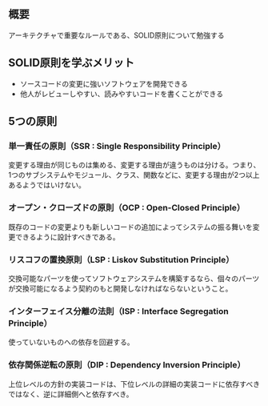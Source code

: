 ## 概要
アーキテクチャで重要なルールである、SOLID原則について勉強する
## SOLID原則を学ぶメリット

- ソースコードの変更に強いソフトウェアを開発できる
- 他人がレビューしやすい、読みやすいコードを書くことができる

## 5つの原則

### 単一責任の原則（SSR : Single Responsibility Principle）

変更する理由が同じものは集める、変更する理由が違うものは分ける。つまり、1つのサブシステムやモジュール、クラス、関数などに、変更する理由が2つ以上あるようではいけない。

### オープン・クローズドの原則（OCP : Open-Closed Principle）

既存のコードの変更よりも新しいコードの追加によってシステムの振る舞いを変更できるように設計すべきである。

### リスコフの置換原則（LSP : Liskov Substitution Principle）

交換可能なパーツを使ってソフトウェアシステムを構築するなら、個々のパーツが交換可能になるよう契約のもと開発しなければならないということ。

### インターフェイス分離の法則（ISP : Interface Segregation Principle）

使っていないものへの依存を回避する。

### 依存関係逆転の原則（DIP : Dependency Inversion Principle）

上位レベルの方針の実装コードは、下位レベルの詳細の実装コードに依存すべきではなく、逆に詳細側へと依存すべき。
